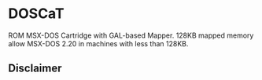 # DOSCaT

ROM MSX-DOS Cartridge with GAL-based Mapper.
128KB mapped memory allow MSX-DOS 2.20 in machines with less than 128KB.

Disclaimer
----------

